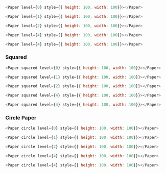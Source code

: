 ```javascript
<Paper level={0} style={{ height: 100, width: 100}}></Paper>
```
```javascript
<Paper level={1} style={{ height: 100, width: 100}}></Paper>
```
```javascript
<Paper level={2} style={{ height: 100, width: 100}}></Paper>
```
```javascript
<Paper level={4} style={{ height: 100, width: 100}}></Paper>
```
```javascript
<Paper level={4} style={{ height: 100, width: 100}}></Paper>
```
### Squared
```javascript
<Paper squared level={0} style={{ height: 100, width: 100}}></Paper>
```
```javascript
<Paper squared level={1} style={{ height: 100, width: 100}}></Paper>
```
```javascript
<Paper squared level={2} style={{ height: 100, width: 100}}></Paper>
```
```javascript
<Paper squared level={4} style={{ height: 100, width: 100}}></Paper>
```
```javascript
<Paper squared level={4} style={{ height: 100, width: 100}}></Paper>
```

### Circle Paper
```javascript
<Paper circle level={0} style={{ height: 100, width: 100}}></Paper>
```
```javascript
<Paper circle level={1} style={{ height: 100, width: 100}}></Paper>
```
```javascript
<Paper circle level={2} style={{ height: 100, width: 100}}></Paper>
```
```javascript
<Paper circle level={4} style={{ height: 100, width: 100}}></Paper>
```
```javascript
<Paper circle level={4} style={{ height: 100, width: 100}}></Paper>
```
